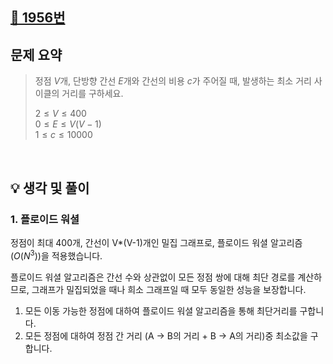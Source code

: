 
## [📌 1956번](https://www.acmicpc.net/problem/1956)


## 문제 요약
> 정점 $V$개, 단방향 간선 $E$개와 간선의 비용 $c$가 주어질 때, 발생하는 최소 거리 사이클의 거리를 구하세요.
> 
> $2 ≤ V ≤ 400$<br/>
> $0 ≤ E ≤ V(V-1)$<br/>
> $1 ≤ c ≤ 10000$<br/>

<br/>

## 💡 생각 및 풀이

### 1. 플로이드 워셜

정점이 최대 400개, 간선이 V*(V-1)개인 밀집 그래프로, 플로이드 워셜 알고리즘($O(N^3)$)을 적용했습니다.

플로이드 워셜 알고리즘은 간선 수와 상관없이 모든 정점 쌍에 대해 최단 경로를 계산하므로, 그래프가 밀집되었을 때나 희소 그래프일 때 모두 동일한 성능을 보장합니다.

1. 모든 이동 가능한 정점에 대하여 플로이드 워셜 알고리즘을 통해 최단거리를 구합니다.
2. 모든 정점에 대하여 정점 간 거리 (A -> B의 거리 + B -> A의 거리)중 최소값을 구합니다.